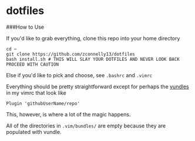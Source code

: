 dotfiles
========

###How to Use

If you'd like to grab everything, clone this repo into your home directory

```#!bin/bash
cd ~
git clone https://github.com/zconnelly13/dotfiles
bash install.sh # THIS WILL SLAY YOUR DOTFILES AND NEVER LOOK BACK PROCEED WITH CAUTION
```

Else if you'd like to pick and choose, see ```.bashrc``` and ```.vimrc```

Everything should be pretty straightforward except for perhaps the [vundles](https://github.com/gmarik/Vundle.vim) in my vimrc that look like
```
Plugin 'githubUserName/repo'
```
This, however, is where a lot of the magic happens.

All of the directories in ```.vim/bundles/``` are empty because they are populated with vundle.
